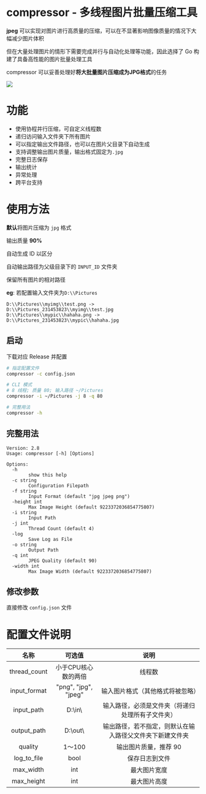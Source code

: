 # compressor - 多线程图片批量压缩工具

**jpeg** 可以实现对图片进行高质量的压缩，可以在不显著影响图像质量的情况下大幅减少图片体积

但在大量处理图片的情形下需要完成并行与自动化处理等功能，因此选择了 Go 构建了具备高性能的图片批量处理工具

compressor 可以妥善处理好**将大批量图片压缩成为JPG格式**的任务

![](https://goreportcard.com/badge/github.com/bipy/compressor)

# 功能

- 使用协程并行压缩，可自定义线程数
- 递归访问输入文件夹下所有图片
- 可以指定输出文件路径，也可以在图片父目录下自动生成
- 支持调整输出图片质量，输出格式固定为`.jpg`
- 完整日志保存
- 输出统计
- 异常处理
- 跨平台支持

# 使用方法

**默认**将图片压缩为 `jpg` 格式

输出质量 **90%**

自动生成 ID 以区分

自动输出路径为父级目录下的 `INPUT_ID` 文件夹

保留所有图片的相对路径

**eg**: 若配置输入文件夹为`D:\\Pictures`

```
D:\\Pictures\\myimg\\test.png -> D:\\Pictures_231453823\\myimg\\test.jpg
D:\\Pictures\\mypic\\hahaha.png -> D:\\Pictures_231453823\\mypic\\hahaha.jpg
```

## 启动

下载对应 Release 并配置

```bash
# 指定配置文件
compressor -c config.json

# CLI 模式
# 8 线程; 质量 80; 输入路径 ~/Pictures
compressor -i ~/Pictures -j 8 -q 80

# 完整用法
compressor -h
```

## 完整用法

```
Version: 2.8
Usage: compressor [-h] [Options]

Options:
  -h
        show this help
  -c string
        Configuration Filepath
  -f string
        Input Format (default "jpg jpeg png")
  -height int
        Max Image Height (default 9223372036854775807)
  -i string
        Input Path
  -j int
        Thread Count (default 4)
  -log
        Save Log as File
  -o string
        Output Path
  -q int
        JPEG Quality (default 90)
  -width int
        Max Image Width (default 9223372036854775807)
```

## 修改参数

直接修改 `config.json` 文件

# 配置文件说明

|      名称      |         可选值          |              说明              |
|:------------:|:--------------------:|:----------------------------:|
| thread_count |     小于CPU核心数的两倍      |             线程数              |
| input_format | "png", "jpg", "jpeg" |       输入图片格式（其他格式将被忽略）       |
|  input_path  |       D:\\in\\       |   输入路径，必须是文件夹（将递归处理所有子文件夹）   |
| output_path  |      D:\\out\\       | 输出路径，若不指定，则默认在输入路径父文件夹下新建文件夹 |
|   quality    |        1～100         |         输出图片质量，推荐 90         |
| log_to_file  |         bool         |           保存日志到文件            |
|  max_width   |         int          |            最大图片宽度            |
|  max_height  |         int          |            最大图片高度            |
